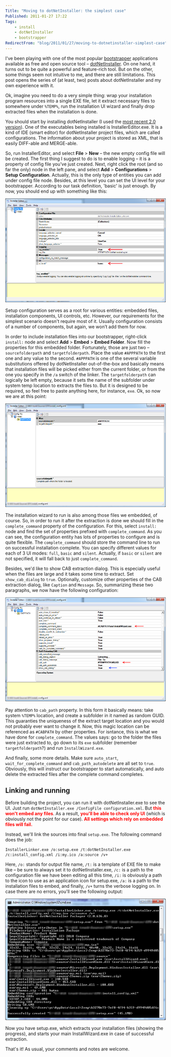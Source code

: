 ```yaml
---
Title: "Moving to dotNetInstaller: the simplest case"
Published: 2011-01-27 17:22
Tags:
    - install
    - dotNetInstaller
    - bootstrapper
RedirectFrom: "blog/2011/01/27/moving-to-dotnetinstaller-simplest-case"
---
```


I've been playing with one of the most popular [bootstrapper](http://wix.mindcapers.com/wiki/Bootstrapper) applications available as free and open source tool – [dotNetInstaller](http://http//dotnetinstaller.codeplex.com/). On one hand, it turns out to be quite a powerful and feature-rich tool. But on the other, some things seem not intuitive to me, and there are still limitations. This post opens the series of (at least, two) posts about dotNetInstaller and my own experience with it.

Ok, imagine you need to do a very simple thing: wrap your installation program resources into a single EXE file, let it extract necessary files to somewhere under `%TEMP%`, run the installation UI wizard and finally drop extracted files when the installation is done.

You should start by installing dotNetInstaller (I used the [most recent 2.0 version](http://dotnetinstaller.codeplex.com/releases/view/50143)). One of the executables being installed is InstallerEditor.exe. It is a kind of IDE (smart editor) for dotNetInstaller project files, which are called configurations. The information about your project is stored as XML, that is easily DIFF-able and MERGE-able.

So, run InstallerEditor, and select **File** > **New** – the new empty config file will be created. The first thing I suggest to do is to enable logging – it is a property of config file you’ve just created. Next, right click the root (and so far the only) node in the left pane, and select **Add** > **Configurations** > **Setup Configuration**. Actually, this is the only type of entities you can add under config file node. Besides, at this level you can set the UI level for your bootstrapper. According to our task definition, 'basic' is just enough. By now, you should end up with something like this:

![dotNetInstaller Initial Configuration](./images/20110127_DNI_initial_config.png "Initial Configuration")

Setup configuration serves as a root for various entities: embedded files, installation components, UI controls, etc. However, our requirements for the simplest scenario doesn't require most of it. Usually configuration consists of a number of components, but again, we won’t add them for now.

In order to include installation files into our bootstrapper, right-click `install:` node and select **Add** > **Embed** > **Embed Folder**. Now fill the properties for this embedded folder. Fortunately, those are just two – `sourcefolderpath` and `targetfolderpath`. Place the value `#APPPATH` to the first one and any value to the second. `#APPPATH` is one of the several variable substitutions offered by dotNetInstaller out-of-the-box and basically means that installation files will be picked either from the current folder, or from the one you specify in the `/a` switch of the linker. The `targetfolderpath` can logically be left empty, because it sets the name of the subfolder under system temp location to extracts the files to. But it is designed to be required, so feel free to paste anything here, for instance, `exe`. Ok, so now we are at this point:

![dotNetInstaller Embed Folder](./images/20110127_DNI_embed_folder.png "Embed Folder")

The installation wizard to run is also among those files we embedded, of course. So, in order to run it after the extraction is done we should fill in the `complete_command` property of the configuration. For this, select `install:` node and find the set of properties prefixed with `complete_command`. As you can see, the configuration entity has lots of properties to configure and is quite flexible. The `complete_command` should store the command line to run on successful installation complete. You can specify different values for each of 3 UI modes: `full`, `basic` and `silent`. Actually, if `basic` or `silent` are not specified, it will fall back to just `complete_command`.

Besides, we'd like to show CAB extraction dialog. This is especially useful when the files are large and it takes some time to extract. Set `show_cab_dialog` to `true`. Optionally, customize other properties of the CAB extraction dialog, like `Caption` and `Message`. So, summarizing these two paragraphs, we now have the following configuration:

![dotNetInstaller Complete Command](./images/20110127_DNI_complete_command.png "Complete Command")

Pay attention to `cab_path` property. In this form it basically means: take system `%TEMP%` location, and create a subfolder in it named as random GUID. This guaranties the uniqueness of the extract target location and you would not probably ever want to change it. Now, this magic location can be referenced as `#CABPATH` by other properties. For isntance, this is what we have done for `complete_command`. The values says: go to the folder the files were just extracted to, go down to its `exe` subfolder (remember `targetfolderpath`?) and run `InstallWizard.exe`.

And finally, some more details. Make sure `auto_start`, `wait_for_complete_command` and `cab_path_autodelete` are all set to `true`. Obviously, this will instruct our bootstrapper to start automatically, and auto delete the extracted files after the complete command completes.

## Linking and running

Before building the project, you can run it with dotNetInstaller.exe to see the UI. Just run `dotNetInstaller.exe /ConfigFile configuration.xml`. But <span style="color:red">**this won't embed any files**</span>. As a result, <span style="color:red">**you'll be able to check only UI**</span> (which is obviously not the point for our case). <span style="color:red">**All settings which rely on embedded files will fail.**</span>

Instead, we'll link the sources into final `setup.exe`. The following command does the job:

```BAT
InstallerLinker.exe /o:setup.exe /t:dotNetInstaller.exe /c:install_config.xml /i:my.ico /a:source /v+
```

Here, `/o:` stands for output file name, `/t:` is a template of EXE file to make like – be sure to always set it to dotNetInstaller.exe, `/c:` is a path to the configuration file we have been editing all this time, `/i:` is obviously a path to the icon to use as an application icon for setup.exe, `/a:` is a path to the installation files to embed, and finally, `/v+` turns the verbose logging on. In case there are no errors, you'll see the following output:

![dotNetInstaller Linker Output](./images/20110127_DNI_linker_output.png "Linker Output")

Now you have setup.exe, which extracts your installation files (showing the progress), and starts your main InstallWizard.exe in case of successful extraction.

That's it! As usual, your comments and notes are welcome.
